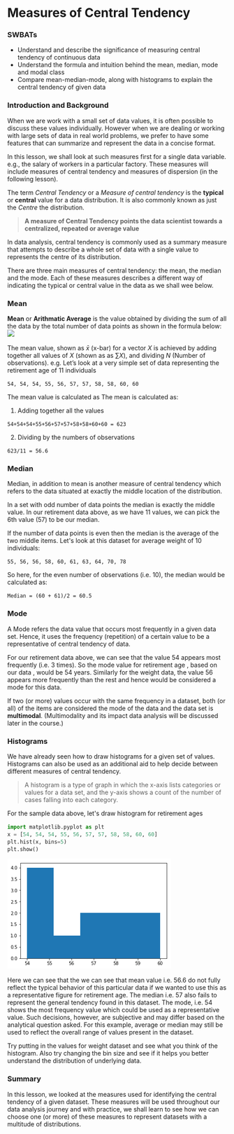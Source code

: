 
# Measures of Central Tendency
### SWBATs
* Understand and describe the significance of measuring central tendency of continuous data
* Understand the formula and intuition behind the mean, median, mode and modal class
* Compare mean-median-mode, along with histograms to explain the central tendency of given data

### Introduction and Background


When we are work with a small set of data values, it is often possible to discuss these values individually. However when we are dealing or working with large sets of data in real world problems, we prefer to have some features that can summarize and represent the data in a concise format.

In this lesson, we shall look at such measures first for a single data variable. e.g.,  the salary of workers in a particular factory. These measures will include measures of central tendency and measures of dispersion (in the following lesson). 

The term *Central Tendency* or a *Measure of central tendency* is the **typical** or **central** value for a data distribution. It is also commonly known as just the *Centre* the distribution. 

> **A measure of Central Tendency points the data scientist towards a centralized, repeated or average value**

In data analysis, central tendency is commonly used as a summary measure that attempts to describe a whole set of data with a single value to represents the centre of its distribution.

There are three main measures of central tendency: the mean, the median and the mode. Each of these measures describes a different way of indicating the typical or central value in the data as we shall wee below. 


### Mean

**Mean** or **Arithmatic Average** is the value obtained by dividing the sum of all the data by the total number of data points as shown in the formula below:
![](https://www.biologyforlife.com/uploads/2/2/3/9/22392738/mean_orig.png)

The mean value, shown as $\bar{x}$ (x-bar) for a vector $X$ is achieved by adding together all values of $X$ (shown as as $\sum{X}$),  and dividing $N$ (Number of observations).
e.g. Let’s look at a very simple set of data representing the retirement age of 11 individuals
```
54, 54, 54, 55, 56, 57, 57, 58, 58, 60, 60
```

The mean value is calculated as The mean is calculated as: 
1.  Adding together all the values 
```
54+54+54+55+56+57+57+58+58+60+60 = 623 
```
2. Dividing by the numbers of observations
```
623/11 = 56.6
```

### Median

Median, in addition to mean is another measure of central tendency which refers to the data situated at exactly the middle location of the distribution.

In a set with odd number of data points the median is exactly the middle value. In our retirement data above, as we have 11 values, we can pick the 6th value (57) to be our median.

If the number of data points is even then the median is the average of the two middle items. Let's look at this dataset for average weight of 10 individuals:
```
55, 56, 56, 58, 60, 61, 63, 64, 70, 78
```

So here, for the even number of observations (i.e. 10), the median would be calculated as:
```
Median = (60 + 61)/2 = 60.5
```

### Mode

A Mode refers the data value that occurs most frequently in a given data set. Hence, it uses the frequency (repetition) of a certain value to be a representative of central tendency of data. 

For our retirement data above, we can see that the value 54 appears most frequently (i.e. 3 times). So the mode value for retirement age , based on our data , would be 54 years. Similarly for the weight data, the value 56 appears more frequently than the rest and hence would be considered a mode for this data.  

If two (or more) values occur with the same frequency in a dataset, both (or all) of the items are considered the mode of the data and the data set is **multimodal**. (Multimodality and its impact data analysis will be discussed later in the course.)


### Histograms 

We have already seen how to draw histograms for a given set of values. Histograms can also be used as an additional aid to help decide between different measures of central tendency. 

>A histogram is a type of graph in which the x-axis lists categories or values for a data set, and the y-axis shows a count of the number of cases falling into each category.

For the sample data above, let's draw histogram for retirement ages


```python
import matplotlib.pyplot as plt
x = [54, 54, 54, 55, 56, 57, 57, 58, 58, 60, 60]
plt.hist(x, bins=5)
plt.show()
```


![png](index_files/index_10_0.png)


Here we can see that the we can see that mean value i.e. 56.6 do not fully reflect the typical behavior of this particular data if we wanted to use this as a representative figure for retirement age. The median i.e. 57 also fails to represent the general tendency found in this dataset. The mode, i.e. 54 shows the most frequency value which could be used as a representative value. Such decisions, however, are subjective and may differ based on the analytical question asked. For this example, average or median may still be used to reflect the overall range of values present in the dataset. 

Try putting in the values for weight dataset and see what you think of the histogram. Also try changing the bin size and see if it helps you better understand the distribution of underlying data.  

### Summary

In this lesson, we looked at the measures used for identifying the central tendency of a given dataset. These measures will be used throughout our data analysis journey and with practice, we shall learn to see how we can choose one (or more) of these measures to represent datasets with a multitude of distributions. 
